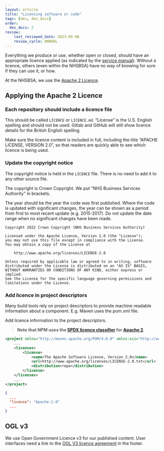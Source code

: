 ```yaml
---
layout: article
title: "Licensing software or code"
tags: [dev, dev_docs]
order:
  dev_docs: 2
review:
    last_reviewed_date: 2023-05-06
    review_cycle: ANNUAL
---
```

Everything we produce or use, whether open or closed, should have an appropriate licence applied (as indicated by the [service manual][gov_service_manual_licence]). Without a licence, others (even within the NHSBSA) have no way of knowing for sure if they can use it, or how.

At the NHSBSA, we use the [Apache 2 Licence][nhsbsa_licence_apache2].

## Applying the Apache 2 Licence

### Each repository should include a licence file

This should be called `LICENCE` or `LICENCE.md`. “License” is the U.S. English spelling and should not be used. Gitlab and GitHub will still show licence details for the British English spelling.

Make sure the licence content is included in full, including the title “APACHE LICENSE, VERSION 2.0”, so that readers are quickly able to see which licence is being used.

### Update the copyright notice

The copyright notice is held in the `LICENCE` file. There is no need to add it to any other source file.

The copyright is Crown Copyright. We put "NHS Business Services Authority" in brackets.

The year should be the year the code was first published. Where the code is updated with significant changes, the year can be shown as a period from first to most recent update (e.g. 2015-2017). Do not update the date range when no significant changes have been made.

```text
Copyright 2022 Crown Copyright (NHS Business Services Authority)

Licensed under the Apache License, Version 2.0 (the "License");
you may not use this file except in compliance with the License.
You may obtain a copy of the License at

    http://www.apache.org/licenses/LICENSE-2.0

Unless required by applicable law or agreed to in writing, software
distributed under the License is distributed on an "AS IS" BASIS,
WITHOUT WARRANTIES OR CONDITIONS OF ANY KIND, either express or implied.
See the License for the specific language governing permissions and
limitations under the License.
```

### Add licence in project descriptors

Many build tools rely on project descriptors to provide machine readable information about a component. E.g. Maven uses the pom.xml file.

Add licence information to the project descriptors.

> __Note that NPM uses the [SPDX licence classifier][licence_spdx] for [Apache 2][licence_spdx_apache2].__

```xml [g1:Maven]
<project xmlns="http://maven.apache.org/POM/4.0.0" xmlns:xsi="http://www.w3.org/2001/XMLSchema-instance" xsi:schemaLocation="http://maven.apache.org/POM/4.0.0 http://maven.apache.org/maven-v4_0_0.xsd">
    ...
    <licenses>
        <license>
            <name>The Apache Software License, Version 2.0</name>
            <url>http://www.apache.org/licenses/LICENSE-2.0.txt</url>
            <distribution>repo</distribution>
        </license>
    </licenses>
    ...
</project>
```

```json [g1:NPM]
{
  ...
  "license": "Apache-2.0"
  ...
}
```

## OGL v3

We use Open Government Licence v3 for our published content. User interfaces need a link to the [OGL V3 licence agreement][licence_ogl3] in the footer.

[nhsbsa_licence_apache2]: <https://gitlab.com/nhsbsa/Libraries/nhsbsa-standard-files/-/blob/main/LICENCE.txt>
[gov_service_manual_licence]: <https://www.gov.uk/service-manual/technology/making-source-code-open-and-reusable#licensing-your-code>
[licence_ogl3]: <https://www.nationalarchives.gov.uk/doc/open-government-licence/version/3/>
[licence_spdx]: <https://spdx.org/licenses/>
[licence_spdx_apache2]: <https://spdx.org/licenses/Apache-2.0.html>
